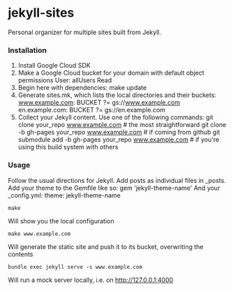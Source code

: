 # jekyll-sites
Personal organizer for multiple sites built from Jekyll.

### Installation
1. Install Google Cloud SDK
1. Make a Google Cloud bucket for your domain with default object permissions User: allUsers Read
1. Begin here with dependencies:
    make update
1. Generate sites.mk, which lists the local directories and their buckets:
    www.example.com: BUCKET ?= gs://www.example.com
    en.example.com: BUCKET ?= gs://en.example.com
1. Collect your Jekyll content. Use one of the following commands:
    git clone your_repo www.example.com # the most straightforward
    git clone -b gh-pages your_repo www.example.com # if coming from github
    git submodule add -b gh-pages your_repo www.example.com # if you're using this build system with others

### Usage

Follow the usual directions for Jekyll. Add posts as individual files in _posts.
Add your theme to the Gemfile like so:
    gem 'jekyll-theme-name'
And your _config.yml:
    theme: jekyll-theme-name

    make
Will show you the local configuration

    make www.example.com
Will generate the static site and push it to its bucket, overwriting the contents

    bundle exec jekyll serve -s www.example.com
Will run a mock server locally, i.e. on http://127.0.0.1:4000



